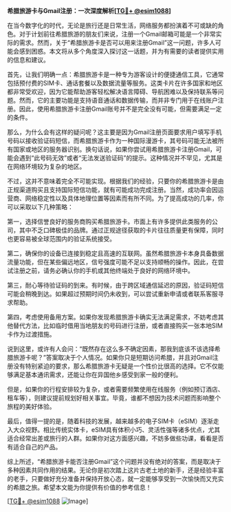 **希腊旅游卡与Gmail注册：一次深度解析[[TG💪+ @esim1088](https://t.me/s/esim1088)]**

在当今数字化的时代，无论是旅行还是日常生活，网络服务都扮演着不可或缺的角色。对于计划前往希腊旅游的朋友们来说，注册一个Gmail邮箱可能是一个非常实际的需求。然而，关于“希腊旅游卡是否可以用来注册Gmail”这一问题，许多人可能会感到困惑。本文将从多个角度深入探讨这一话题，并为有需要的读者提供实用的信息和建议。

首先，让我们明确一点：希腊旅游卡是一种专为游客设计的便捷通信工具，它通常包括预付费的SIM卡、通话套餐以及数据流量等服务。这类卡片在许多国家和地区都非常受欢迎，因为它能帮助游客轻松解决语言障碍、导航困难以及保持联系等问题。然而，它的主要功能是支持语音通话和数据传输，而并非专门用于在线账户注册。因此，使用希腊旅游卡注册Gmail账号并不是完全没有可能，但需要满足一定的条件。

那么，为什么会有这样的疑问呢？这主要是因为Gmail注册页面要求用户填写手机号码以接收验证码短信，而希腊旅游卡作为一种国际漫游卡，其号码可能无法被所有国家或地区的服务器识别。换句话说，如果你尝试用希腊旅游卡注册Gmail，可能会遇到“此号码无效”或者“无法发送验证码”的提示。这种情况并不罕见，尤其是在网络环境较为复杂的地区。

不过，这并不意味着完全不可能实现。根据我们的经验，只要你的希腊旅游卡是由正规渠道购买且支持国际短信功能，就有可能成功完成注册。当然，成功率会因运营商、网络稳定性以及具体地理位置等因素而有所不同。为了提高成功的几率，你可以采取以下几种策略：

第一，选择信誉良好的服务商购买希腊旅游卡。市面上有许多提供此类服务的公司，其中不乏口碑极佳的品牌。通过正规途径获取的卡片往往质量更有保障，同时也更容易被全球范围内的验证系统接受。

第二，确保你的设备已连接到稳定且高速的互联网。虽然希腊旅游卡本身具备数据流量功能，但在某些偏远地区，信号强度可能不足以支持顺畅的操作。因此，在尝试注册之前，请务必确认你的手机或其他终端处于良好的网络环境中。

第三，耐心等待验证码的到来。有时候，由于跨区域通信延迟的原因，验证码短信可能会稍晚到达。如果超过预期时间仍未收到，可以尝试重新申请或者联系客服寻求帮助。

第四，考虑使用备用方案。如果你发现希腊旅游卡确实无法满足需求，不妨考虑其他替代方法，比如临时借用当地朋友的号码进行注册，或者直接购买一张本地SIM卡作为过渡措施。

说到这里，或许有人会问：“既然存在这么多不确定因素，那我到底该不该选择希腊旅游卡呢？”答案取决于个人情况。如果你只是短期访问希腊，并且对Gmail注册没有特别紧迫的要求，那么希腊旅游卡无疑是一个性价比很高的选择。它不仅能够满足基本通讯需求，还能让你在异国他乡感受到家一般的便利。

但是，如果你的行程安排较为复杂，或者需要频繁使用在线服务（例如预订酒店、租车等），则建议提前规划好相关事宜。毕竟，谁都不想因为技术问题而影响整个旅程的美好体验。

最后，值得一提的是，随着科技的发展，越来越多的电子SIM卡（eSIM）逐渐走入大众视野。相比传统实体卡，eSIM具有体积小巧、灵活性强等诸多优点，尤其适合经常出差或旅行的人群。如果你对这方面感兴趣，不妨多做些功课，看看是否有适合自己的产品。

综上所述，“希腊旅游卡能否注册Gmail”这个问题并没有绝对的答案，而是取决于多种因素共同作用的结果。无论你是初次踏上这片古老土地的新手，还是经验丰富的老手，只要做好充分准备并保持开放心态，就一定能够享受到一次愉快而又充实的希腊之旅。希望本文能为你提供有价值的参考信息！

[[TG💪+ @esim1088](https://t.me/s/esim1088) ![Image](https://i.postimg.cc/4NQfJmqS/Snipaste-2025-05-13-00-14-12.png)]